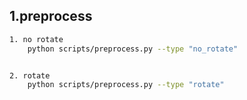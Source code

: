## 1.preprocess
```bash
1. no rotate
    python scripts/preprocess.py --type "no_rotate" 


2. rotate
    python scripts/preprocess.py --type "rotate" 

```
